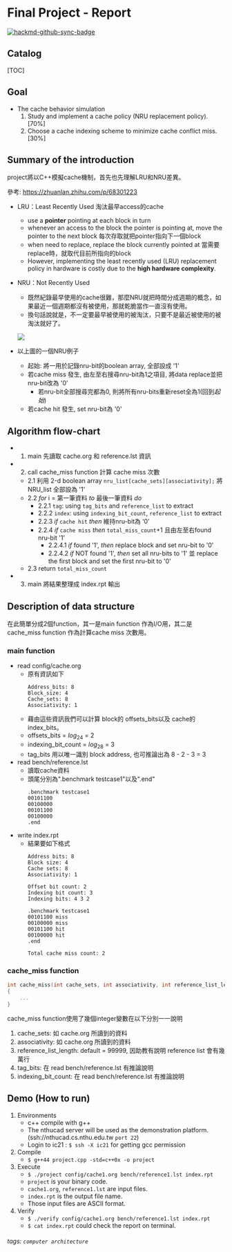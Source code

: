 Final Project - Report
===
[![hackmd-github-sync-badge](https://hackmd.io/SNl-CwBbQZicLr0pMNERdA/badge)](https://hackmd.io/SNl-CwBbQZicLr0pMNERdA)

## Catalog
[TOC]

## Goal
* The cache behavior simulation
    1. Study and implement a cache policy (NRU replacement policy). [70%]
    2. Choose a cache indexing scheme to minimize cache conflict miss. [30%]

## Summary of the introduction
project將以C++模擬cache機制，首先也先理解LRU和NRU差異。

參考: https://zhuanlan.zhihu.com/p/68301223
* LRU：Least Recently Used 淘汰最早access的cache
    * use a **pointer** pointing at each block in turn
    * whenever an access to the block the pointer is pointing at, move the pointer to the next block 每次存取就把pointer指向下一個block
    * when need to replace, replace the block currently pointed at 當需要replace時，就取代目前所指向的block
    * However, implementing the least recently used (LRU) replacement policy in hardware is costly due to the **high hardware complexity**.
* NRU：Not Recently Used
    * 既然紀錄最早使用的cache很難，那麼NRU就把時間分成週期的概念，如果最近一個週期都沒有被使用，那就乾脆當作一直沒有使用。
    * 換句話說就是，不一定要最早被使用的被淘汰，只要不是最近被使用的被淘汰就好了。

    ![](https://i.imgur.com/jpdTQwx.png)

* 以上圖的一個NRU例子
    * 起始: 將一用於記錄nru-bit的boolean array, 全部設成 '1'
    * 若cache miss 發生, 由左至右搜尋nru-bit為1之項目, 將data replace並把nru-bit改為 '0'
        * 若nru-bit全部搜尋完都為0, 則將所有nru-bits重新reset全為1(回到*起始*)
    * 若cache hit 發生, set nru-bit為 '0'

## Algorithm flow-chart
* 1. main 先讀取 cache.org 和 reference.lst 資訊
* 2. call cache_miss function 計算 cache miss 次數
    * 2.1 利用 2-d boolean array `nru_list[cache_sets][associativity];` 將NRU_list 全部設為 '1'
    * 2.2 $for$ i = 第一筆資料 $to$ 最後一筆資料 $do$
        * 2.2.1 `tag`: using `tag_bits` and `reference_list` to extract
        * 2.2.2 `index`: using `indexing_bit_count`, `reference_list` to extract
        * 2.2.3 $if$ `cache hit` $then$ 維持nru-bit為 ‘0’
        * 2.2.4 $if$ `cache miss` $then$ `total_miss_count`+1 且由左至右found nru-bit '1'
            * 2.2.4.1 $if$ found '1', $then$ replace block and set nru-bit to '0'
            * 2.2.4.2 $if$ NOT found '1', $then$ set all nru-bits to '1' 並 replace the first block and set the first nru-bit to '0'
    * 2.3 return `total_miss_count`
* 3. main 將結果整理成 index.rpt 輸出

## Description of data structure
在此簡單分成2個function，其一是main function 作為I/O用，其二是cache_miss function 作為計算cache miss 次數用。

### main function
* read config/cache.org
    * 原有資訊如下
        ```
        Address_bits: 8
        Block_size: 4
        Cache_sets: 8
        Associativity: 1
        ```
    * 藉由這些資訊我們可以計算 block的 offsets_bits以及 cache的 index_bits。
    * offsets_bits = $log_24$ = 2
    * indexing_bit_count = $log_28$ = 3
    * tag_bits 用以唯一識別 block address, 也可推論出為 8 - 2 - 3 = 3
* read bench/reference.lst
    * 讀取cache資料
    * 頭尾分別為".benchmark testcase1"以及".end"
        ```
        .benchmark testcase1
        00101100
        00100000
        00101100
        00100000
        .end
        ```
* write index.rpt
    * 結果要如下格式
        ```
        Address bits: 8
        Block size: 4
        Cache sets: 8
        Associativity: 1

        Offset bit count: 2
        Indexing bit count: 3
        Indexing bits: 4 3 2

        .benchmark testcase1
        00101100 miss
        00100000 miss
        00101100 hit
        00100000 hit
        .end

        Total cache miss count: 2
        ```

### cache_miss function
```c
int cache_miss(int cache_sets, int associativity, int reference_list_length, int tag_bits, int indexing_bit_count)
{
    ...
}
```
cache_miss function使用了幾個integer變數在以下分別一一說明

1. cache_sets: 如 cache.org 所讀到的資料
3. associativity: 如 cache.org 所讀到的資料
4. reference_list_length: default = 99999, 因助教有說明 reference list 會有幾萬行 
5. tag_bits: 在 read bench/reference.lst 有推論說明
6. indexing_bit_count: 在 read bench/reference.lst 有推論說明

## Demo (How to run)
1. Environments
    * c++ compile with g++
    * The nthucad server will be used as the demonstration platform. (ssh://nthucad.cs.nthu.edu.tw `port 22`)
    * Login to ic21 : `$ ssh -X ic21` for getting gcc permission
2. Compile
    * `$ g++44 project.cpp -std=c++0x -o project`
3. Execute
    * `$ ./project config/cache1.org bench/reference1.lst index.rpt`
    * `project` is your binary code.
    * `cache1.org`, `reference1.lst` are input files.
    * `index.rpt` is the output file name. 
    * Those input files are ASCII format.
4. Verify
    * `$ ./verify config/cache1.org bench/reference1.lst index.rpt`
    * `$ cat index.rpt` could check the report on terminal.


###### tags: `computer architecture`
